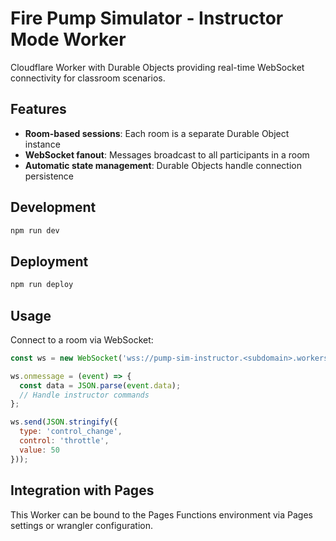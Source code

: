 # Fire Pump Simulator - Instructor Mode Worker

Cloudflare Worker with Durable Objects providing real-time WebSocket connectivity for classroom scenarios.

## Features

- **Room-based sessions**: Each room is a separate Durable Object instance
- **WebSocket fanout**: Messages broadcast to all participants in a room
- **Automatic state management**: Durable Objects handle connection persistence

## Development

```bash
npm run dev
```

## Deployment

```bash
npm run deploy
```

## Usage

Connect to a room via WebSocket:

```javascript
const ws = new WebSocket('wss://pump-sim-instructor.<subdomain>.workers.dev/ws?room=classroom1');

ws.onmessage = (event) => {
  const data = JSON.parse(event.data);
  // Handle instructor commands
};

ws.send(JSON.stringify({
  type: 'control_change',
  control: 'throttle',
  value: 50
}));
```

## Integration with Pages

This Worker can be bound to the Pages Functions environment via Pages settings or wrangler configuration.